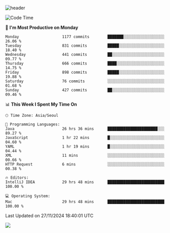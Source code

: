 ![header](https://capsule-render.vercel.app/api?type=Egg&color=timeAuto&height=300&section=header&text=PoPo&fontSize=90&animation=fadeIn)

  <!--START_SECTION:waka-->
![Code Time](http://img.shields.io/badge/Code%20Time-2%2C179%20hrs%2027%20mins-blue)

📅 **I'm Most Productive on Monday** 

```text
Monday                   1177 commits        ███████░░░░░░░░░░░░░░░░░░   26.06 % 
Tuesday                  831 commits         █████░░░░░░░░░░░░░░░░░░░░   18.40 % 
Wednesday                441 commits         ██░░░░░░░░░░░░░░░░░░░░░░░   09.77 % 
Thursday                 666 commits         ████░░░░░░░░░░░░░░░░░░░░░   14.75 % 
Friday                   898 commits         █████░░░░░░░░░░░░░░░░░░░░   19.88 % 
Saturday                 76 commits          ░░░░░░░░░░░░░░░░░░░░░░░░░   01.68 % 
Sunday                   427 commits         ██░░░░░░░░░░░░░░░░░░░░░░░   09.46 % 
```


📊 **This Week I Spent My Time On** 

```text
🕑︎ Time Zone: Asia/Seoul

💬 Programming Languages: 
Java                     26 hrs 36 mins      ██████████████████████░░░   89.27 % 
JavaScript               1 hr 22 mins        █░░░░░░░░░░░░░░░░░░░░░░░░   04.60 % 
YAML                     1 hr 19 mins        █░░░░░░░░░░░░░░░░░░░░░░░░   04.44 % 
XML                      11 mins             ░░░░░░░░░░░░░░░░░░░░░░░░░   00.66 % 
HTTP Request             6 mins              ░░░░░░░░░░░░░░░░░░░░░░░░░   00.38 % 

🔥 Editors: 
IntelliJ IDEA            29 hrs 48 mins      █████████████████████████   100.00 % 

💻 Operating System: 
Mac                      29 hrs 48 mins      █████████████████████████   100.00 % 
```


 Last Updated on 27/11/2024 18:40:01 UTC
<!--END_SECTION:waka-->



<img src="https://capsule-render.vercel.app/api?type=Egg&color=timeAuto&height=300&section=footer&text=PoPo&fontSize=90&animation=fadeIn&reversal=true" />
